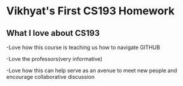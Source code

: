 # Vikhyat's First CS193 Homework

## What I love about CS193
-Love how this course is teaching us how to navigate GITHUB

-Love the professors(very informative)

-Love how this can help serve as an avenue to meet new people and encourage collaborative discussion
